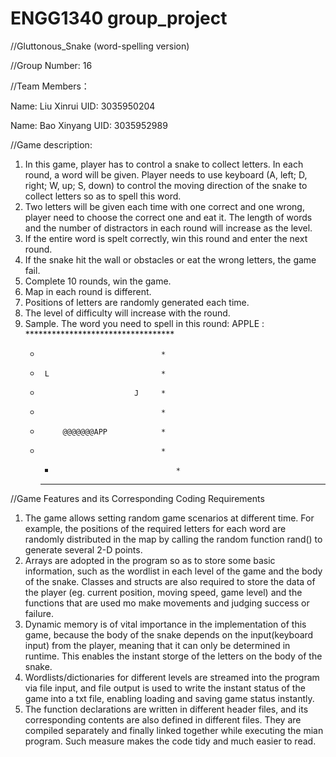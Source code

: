 # ENGG1340 group_project
//Gluttonous_Snake (word-spelling version)

//Group Number: 16

//Team Members：

Name: Liu Xinrui     UID: 3035950204

Name: Bao Xinyang    UID: 3035952989


//Game description:
1.	In this game, player has to control a snake to collect letters. In each round, a word will be given. Player needs to use keyboard (A, left; D, right; W, up; S, down) to control the moving direction of the snake to collect letters so as to spell this word. 
2.	Two letters will be given each time with one correct and one wrong, player need to choose the correct one and eat it. The length of words and the number of distractors in each round will increase as the level.
3.	If the entire word is spelt correctly, win this round and enter the next round.
4.	If the snake hit the wall or obstacles or eat the wrong letters, the game fail.
5.	Complete 10 rounds, win the game.
6.	Map in each round is different.
7.	Positions of letters are randomly generated each time.
8.	The level of difficulty will increase with the round.
9.	Sample.
    The word you need to spell in this round: APPLE
:         **********************************
	  *                                *
	  *      L                         *
	  *                          J     *
	  *                                *
	  *          @@@@@@@APP            *
	  *                                *
    	  *                                *
    	  **********************************



//Game Features and its Corresponding Coding Requirements
1. The game allows setting random game scenarios at different time. For example, the positions of the required letters for each word are randomly distributed in the map by calling the random function rand() to generate several 2-D points.
2. Arrays are adopted in the program so as to store some basic information, such as the wordlist in each level of the game and the body of the snake. Classes and structs are also required to store the data of the player (eg. current position, moving speed, game level) and the functions that are used mo make movements and judging success or failure.
3. Dynamic memory is of vital importance in the implementation of this game, because the body of the snake depends on the input(keyboard input) from the player, meaning that it can only be determined in runtime. This enables the instant storge of the letters on the body of the snake.
4. Wordlists/dictionaries for different levels are streamed into the program via file input, and file output is used to write the instant status of the game into a txt file, enabling loading and saving game status instantly.
5. The function declarations are written in different header files, and its corresponding contents are also defined in different files. They are compiled separately and finally linked together while executing the mian program. Such measure makes the code tidy and much easier to read.

